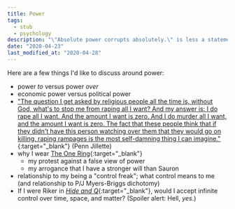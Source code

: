 ```yaml
---
title: Power
tags:
  - stub
  - psychology
description: "\"Absolute power corrupts absolutely.\" is less a statement of fact and more a confession by the speaker."
date: "2020-04-23"
last_modified_at: "2020-04-28"
---
```


Here are a few things I'd like to discuss around power:

* power _to_ versus power _over_
* economic power versus political power
* ["The question I get asked by religious people all the time is, without God, what's to stop me from raping all I want? And my answer is: I do rape all I want. And the amount I want is zero. And I do murder all I want, and the amount I want is zero. The fact that these people think that if they didn't have this person watching over them that they would go on killing, raping rampages is the most self-damning thing I can imagine."](https://www.youtube.com/watch?v=AwebTX3rk3E){:target="&lowbar;blank"} (Penn Jillette)
* why I wear [The One Ring](https://en.wikipedia.org/wiki/One_Ring){:target="&lowbar;blank"}
  * my protest against a false view of power
  * my arrogance that I have a stronger will than Sauron
* relationship to my being a "control freak"; what control means to me (and relationship to P/J Myers-Briggs dichotomy)
* If I were Riker in [_Hide and Q_](https://trakt.tv/shows/star-trek-the-next-generation/seasons/1/episodes/10){:target="&lowbar;blank"}, would I accept infinite control over time, space, and matter? (Spoiler alert: Hell, _yes_.)
